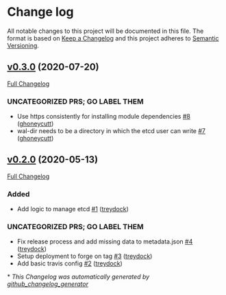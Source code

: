# Change log

All notable changes to this project will be documented in this file. The format is based on [Keep a Changelog](http://keepachangelog.com/en/1.0.0/) and this project adheres to [Semantic Versioning](http://semver.org).

## [v0.3.0](https://github.com/tailored-automation/puppet-module-etcd/tree/v0.3.0) (2020-07-20)

[Full Changelog](https://github.com/tailored-automation/puppet-module-etcd/compare/v0.2.0...v0.3.0)

### UNCATEGORIZED PRS; GO LABEL THEM

- Use https consistently for installing module dependencies [\#8](https://github.com/tailored-automation/puppet-module-etcd/pull/8) ([ghoneycutt](https://github.com/ghoneycutt))
- wal-dir needs to be a directory in which the etcd user can write [\#7](https://github.com/tailored-automation/puppet-module-etcd/pull/7) ([ghoneycutt](https://github.com/ghoneycutt))

## [v0.2.0](https://github.com/tailored-automation/puppet-module-etcd/tree/v0.2.0) (2020-05-13)

[Full Changelog](https://github.com/tailored-automation/puppet-module-etcd/compare/22116ccd519d55d1cb653d1d84d281d250e5046c...v0.2.0)

### Added

- Add logic to manage etcd [\#1](https://github.com/tailored-automation/puppet-module-etcd/pull/1) ([treydock](https://github.com/treydock))

### UNCATEGORIZED PRS; GO LABEL THEM

- Fix release process and add missing data to metadata.json [\#4](https://github.com/tailored-automation/puppet-module-etcd/pull/4) ([treydock](https://github.com/treydock))
- Setup deployment to forge on tag [\#3](https://github.com/tailored-automation/puppet-module-etcd/pull/3) ([treydock](https://github.com/treydock))
- Add basic travis config [\#2](https://github.com/tailored-automation/puppet-module-etcd/pull/2) ([treydock](https://github.com/treydock))



\* *This Changelog was automatically generated by [github_changelog_generator](https://github.com/skywinder/Github-Changelog-Generator)*

